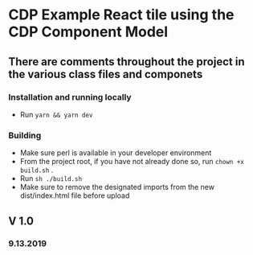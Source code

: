 # CDP Example React tile using the CDP Component Model

## There are comments throughout the project in the various class files and componets

### Installation and running locally

- Run `yarn && yarn dev`

### Building

- Make sure perl is available in your developer environment
- From the project root, if you have not already done so, run `chown +x build.sh` .
- Run `sh ./build.sh`
- Make sure to remove the designated imports from the new dist/index.html file before upload


## V 1.0
### 9.13.2019


